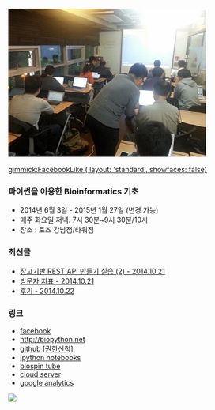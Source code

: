 ![대문](doc/img/d141021.jpg)

[gimmick:FacebookLike ( layout: 'standard', showfaces: false) ](http://biopy.github.io)

### 파이썬을 이용한 Bioinformatics 기초
- 2014년 6월 3일 - 2015년 1월 27일 (변경 가능)
- 매주 화요일 저녁. 7시 30분~9시 30분/10시
- 장소 : 토즈 강남점/타워점

### 최신글
- [장고기반 REST API 만들기 실습 (2) - 2014.10.21](doc/part2/d11.md)
- [방문자 지표 - 2014.10.21](doc/analytics.md)
- [후기 - 2014.10.22](doc/afterSchool.md)


### 링크
- [facebook ](https://www.facebook.com/notes/%EB%B0%94%EC%9D%B4%EC%98%A4%EC%8A%A4%ED%95%80/%ED%8C%8C%EC%9D%B4%EC%8D%AC%EC%9D%84-%EC%9D%B4%EC%9A%A9%ED%95%9C-bioinformatics-%EA%B8%B0%EC%B4%88/566279330148620)
- http://biopython.net
- [github](https://github.com/biopy/biopy.github.io) [[권한신청]](doc/git_admin.md)
- [ipython notebooks](http://nbviewer.ipython.org/github/biopy/biopy.github.io/tree/master/notebook/)
- [biospin tube](http://www.youtube.com/channel/UClCglW1qWWYSaV7ESozld1w)
- [cloud server](http://cloud.biopython.net/)
- [google analytics](doc/analytics.md)

[<img src="https://developer.android.com/images/brand/en_generic_rgb_wo_45.png">](https://play.google.com/store/apps/details?id=com.dubu.biopyApp)